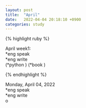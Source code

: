 ```yaml
---
layout: post
title:  "April"
date:   2022-04-04 20:18:10 +0900
categories: study
---
```


{% highlight ruby %}

April week1:  
*eng speak  
*eng write  
(*python  )
(*book  )

{% endhighlight %}

Monday, April 04, 2022  
*eng speak  
*eng write  
o  


